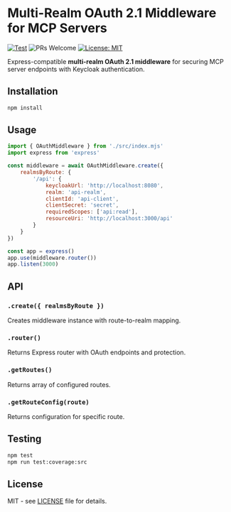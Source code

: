 # Multi-Realm OAuth 2.1 Middleware for MCP Servers

[![Test](https://img.shields.io/github/actions/workflow/status/flowmcp/oauth-middleware/test-on-release.yml)]() ![PRs Welcome](https://img.shields.io/badge/PRs-welcome-brightgreen.svg) [![License: MIT](https://img.shields.io/badge/License-MIT-yellow.svg)](https://opensource.org/licenses/MIT)

Express-compatible **multi-realm OAuth 2.1 middleware** for securing MCP server endpoints with Keycloak authentication.

## Installation

```bash
npm install
```

## Usage

```javascript
import { OAuthMiddleware } from './src/index.mjs'
import express from 'express'

const middleware = await OAuthMiddleware.create({
    realmsByRoute: {
        '/api': {
            keycloakUrl: 'http://localhost:8080',
            realm: 'api-realm',
            clientId: 'api-client',
            clientSecret: 'secret',
            requiredScopes: ['api:read'],
            resourceUri: 'http://localhost:3000/api'
        }
    }
})

const app = express()
app.use(middleware.router())
app.listen(3000)
```

## API

### `.create({ realmsByRoute })`
Creates middleware instance with route-to-realm mapping.

### `.router()`
Returns Express router with OAuth endpoints and protection.

### `.getRoutes()`
Returns array of configured routes.

### `.getRouteConfig(route)`
Returns configuration for specific route.

## Testing

```bash
npm test
npm run test:coverage:src
```

## License

MIT - see [LICENSE](LICENSE) file for details.
